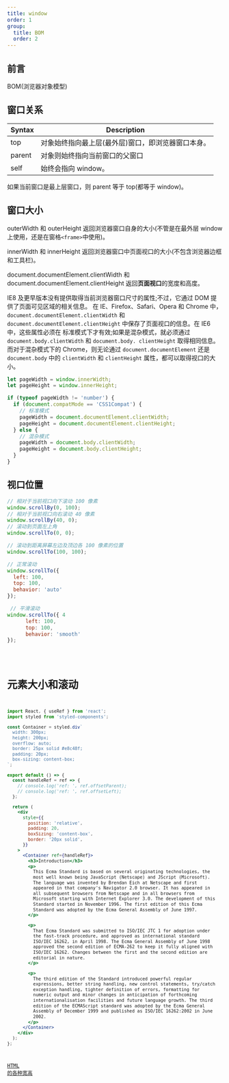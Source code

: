 ```yaml
---
title: window
order: 1
group:
  title: BOM
  order: 2
---
```


## 前言

BOM(浏览器对象模型)

## 窗口关系

| Syntax | Description                                        |
| ------ | -------------------------------------------------- |
| top    | 对象始终指向最上层(最外层)窗口，即浏览器窗口本身。 |
| parent | 对象则始终指向当前窗口的父窗口                     |
| self   | 始终会指向 window。                                |

如果当前窗口是最上层窗口，则 parent 等于 top(都等于 window)。

## 窗口大小

outerWidth 和 outerHeight 返回浏览器窗口自身的大小(不管是在最外层 window 上使用，还是在窗格`<frame>`中使用)。

innerWidth 和 innerHeight 返回浏览器窗口中页面视口的大小(不包含浏览器边框和工具栏)。

document.documentElement.clientWidth 和 document.documentElement.clientHeight 返回**页面视口**的宽度和高度。

IE8 及更早版本没有提供取得当前浏览器窗口尺寸的属性;不过，它通过 DOM 提供了页面可见区域的相关信息。
在 IE、Firefox、Safari、Opera 和 Chrome 中，`document.documentElement.clientWidth` 和 `document.documentElement.clientHeight` 中保存了页面视口的信息。在 IE6 中，这些属性必须在 标准模式下才有效;如果是混杂模式，就必须通过 `document.body.clientWidth` 和 `document.body. clientHeight` 取得相同信息。而对于混杂模式下的 Chrome，则无论通过 `document.documentElement` 还是 `document.body` 中的 `clientWidth` 和 `clientHeight` 属性，都可以取得视口的大小。

```js
let pageWidth = window.innerWidth;
let pageHeight = window.innerHeight;

if (typeof pageWidth != 'number') {
  if (document.compatMode == 'CSS1Compat') {
    // 标准模式
    pageWidth = document.documentElement.clientWidth;
    pageHeight = document.documentElement.clientHeight;
  } else {
    // 混杂模式
    pageWidth = document.body.clientWidth;
    pageHeight = document.body.clientHeight;
  }
}
```

## 视口位置

```js
// 相对于当前视口向下滚动 100 像素
window.scrollBy(0, 100);
// 相对于当前视口向右滚动 40 像素
window.scrollBy(40, 0);
// 滚动到页面左上角
window.scrollTo(0, 0);

// 滚动到距离屏幕左边及顶边各 100 像素的位置
window.scrollTo(100, 100);

// 正常滚动
window.scrollTo({
  left: 100,
  top: 100,
  behavior: 'auto'
});

 // 平滑滚动
window.scrollTo({ 4
      left: 100,
      top: 100,
      behavior: 'smooth'
});
```

<code src="./demos/ScrollBehavior" />

# 元素大小和滚动

```jsx | inline
import React, { useRef } from 'react';
import styled from 'styled-components';

const Container = styled.div`
  width: 300px;
  height: 200px;
  overflow: auto;
  border: 25px solid #e8c48f;
  padding: 20px;
  box-sizing: content-box;
`;

export default () => {
  const handleRef = ref => {
    // console.log('ref: ', ref.offsetParent);
    // console.log('ref: ', ref.offsetLeft);
  };

  return (
    <div
      style={{
        position: 'relative',
        padding: 20,
        boxSizing: 'content-box',
        border: '20px solid',
      }}
    >
      <Container ref={handleRef}>
        <h3>Introduction</h3>
        <p>
          This Ecma Standard is based on several originating technologies, the
          most well known being JavaScript (Netscape) and JScript (Microsoft).
          The language was invented by Brendan Eich at Netscape and first
          appeared in that company's Navigator 2.0 browser. It has appeared in
          all subsequent browsers from Netscape and in all browsers from
          Microsoft starting with Internet Explorer 3.0. The development of this
          Standard started in November 1996. The first edition of this Ecma
          Standard was adopted by the Ecma General Assembly of June 1997.
        </p>

        <p>
          That Ecma Standard was submitted to ISO/IEC JTC 1 for adoption under
          the fast-track procedure, and approved as international standard
          ISO/IEC 16262, in April 1998. The Ecma General Assembly of June 1998
          approved the second edition of ECMA-262 to keep it fully aligned with
          ISO/IEC 16262. Changes between the first and the second edition are
          editorial in nature.
        </p>

        <p>
          The third edition of the Standard introduced powerful regular
          expressions, better string handling, new control statements, try/catch
          exception handling, tighter definition of errors, formatting for
          numeric output and minor changes in anticipation of forthcoming
          internationalisation facilities and future language growth. The third
          edition of the ECMAScript standard was adopted by the Ecma General
          Assembly of December 1999 and published as ISO/IEC 16262:2002 in June
          2002.
        </p>
      </Container>
    </div>
  );
};
```

[HTML 的各种宽高](https://www.jianshu.com/p/60332df38393)
